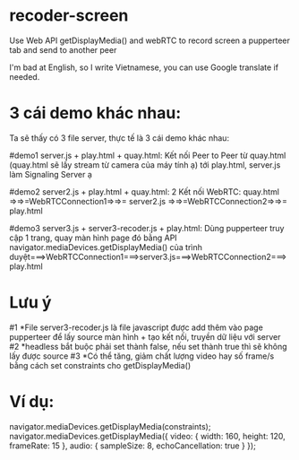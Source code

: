 # recoder-screen
Use Web API getDisplayMedia() and webRTC to record screen a pupperteer tab and send to another peer

I'm bad at English, so I write Vietnamese, you can use Google translate if needed.

# 3 cái demo khác nhau:
Ta sẽ thấy có 3 file server, thực tế là 3 cái demo khác nhau:

#demo1
server.js + play.html + quay.html: Kết nối Peer to Peer từ quay.html (quay.html sẽ lấy stream từ camera của máy tính ạ) tới play.html, server.js làm Signaling Server ạ

#demo2
server2.js + play.html + quay.html: 2 Kết nối WebRTC: quay.html =>=>=WebRTCConnection1=>=>= server2.js =>=>=WebRTCConnection2=>=>= play.html

#demo3
server3.js + server3-recoder.js + play.html: Dùng pupperteer truy cập 1 trang, quay màn hình page đó bằng API navigator.mediaDevices.getDisplayMedia() của trình duyệt===>WebRTCConnection1===>server3.js===>WebRTCConnection2===>play.html

# Lưu ý
#1 *File server3-recoder.js là file javascript được add thêm vào page pupperteer để lấy source màn hình + tạo kết nối, truyền dữ liệu với server
#2 *headless bắt buộc phải set thành false, nếu set thành true thì sẽ không lấy được source
#3 *Có thể tăng, giảm chất lượng video hay số frame/s bằng cách set constraints cho getDisplayMedia()
# Ví dụ:
navigator.mediaDevices.getDisplayMedia(constraints);
navigator.mediaDevices.getDisplayMedia({
video: {
        width: 160,
        height: 120,
        frameRate: 15
      },
audio: {
      sampleSize: 8,
      echoCancellation: true
    }
});
